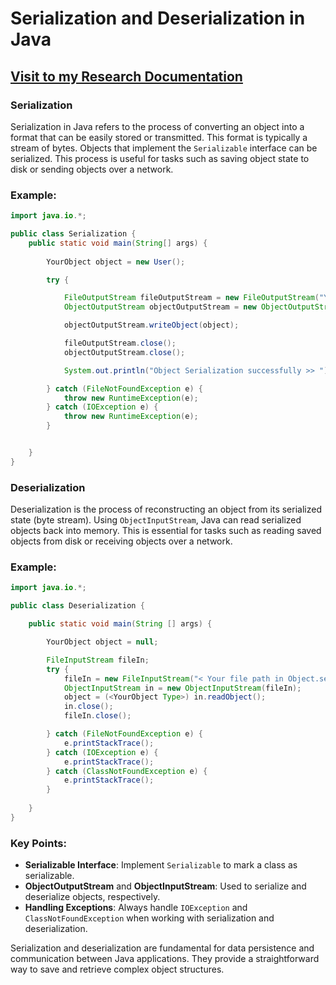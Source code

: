 
# Serialization and Deserialization in Java

## <a href="https://www.w3schools.com](https://docs.google.com/document/d/14_JW9kPnEoGdL17y2PjVB4Q1896TbodHAPBZmCclz9U/edit?usp=sharing">Visit to my Research Documentation</a>

### Serialization

Serialization in Java refers to the process of converting an object into a format that can be easily stored or transmitted. This format is typically a stream of bytes. Objects that implement the `Serializable` interface can be serialized. This process is useful for tasks such as saving object state to disk or sending objects over a network.

### Example:

```java
import java.io.*;

public class Serialization {
    public static void main(String[] args) {
        
        YourObject object = new User();

        try {

            FileOutputStream fileOutputStream = new FileOutputStream("Your file path to create a Serialization object / your_file_name.ser");
            ObjectOutputStream objectOutputStream = new ObjectOutputStream(fileOutputStream);

            objectOutputStream.writeObject(object);

            fileOutputStream.close();
            objectOutputStream.close();

            System.out.println("Object Serialization successfully >> ");

        } catch (FileNotFoundException e) {
            throw new RuntimeException(e);
        } catch (IOException e) {
            throw new RuntimeException(e);
        }


    }
}
```

### Deserialization

Deserialization is the process of reconstructing an object from its serialized state (byte stream). Using `ObjectInputStream`, Java can read serialized objects back into memory. This is essential for tasks such as reading saved objects from disk or receiving objects over a network.

### Example:

```java
import java.io.*;

public class Deserialization {

    public static void main(String [] args) {

        YourObject object = null;

        FileInputStream fileIn;
        try {
            fileIn = new FileInputStream("< Your file path in Object.ser >");
            ObjectInputStream in = new ObjectInputStream(fileIn);
            object = (<YourObject Type>) in.readObject();
            in.close();
            fileIn.close();

        } catch (FileNotFoundException e) {
            e.printStackTrace();
        } catch (IOException e) {
            e.printStackTrace();
        } catch (ClassNotFoundException e) {
            e.printStackTrace();
        }
        
    }
}
```

### Key Points:

- **Serializable Interface**: Implement `Serializable` to mark a class as serializable.
- **ObjectOutputStream** and **ObjectInputStream**: Used to serialize and deserialize objects, respectively.
- **Handling Exceptions**: Always handle `IOException` and `ClassNotFoundException` when working with serialization and deserialization.

Serialization and deserialization are fundamental for data persistence and communication between Java applications. They provide a straightforward way to save and retrieve complex object structures.
